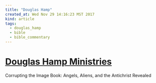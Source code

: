 ```yaml
---
title: "Douglas Hamp"
created_at: Wed Nov 29 14:16:23 MST 2017
kind: article
tags:
  - douglas_hamp
  - bible
  - bible_commentary
---
```


<h1>
  <a href="http://www.douglashamp.com/" target="_blank">Douglas Hamp Ministries</a>
</h1>

Corrupting the Image Book: Angels, Aliens, and the Antichrist Revealed 

<!--
html boilerplate
<a href="" target="_blank"></a>
<a name=""></a>
<img src="" width="400px">
<ul>
  <li></li>
</ul>
<pre>
</pre>
<p style="margin-bottom: 2em;"></p>
<hr style="border: 0; height: 3px; background: #333; background-image: linear-gradient(to right, #ccc, #333, #ccc);">
<pre><code>
</code></pre>
<math xmlns='http://www.w3.org/1998/Math/MathML' display='block'>
</math>
-->
